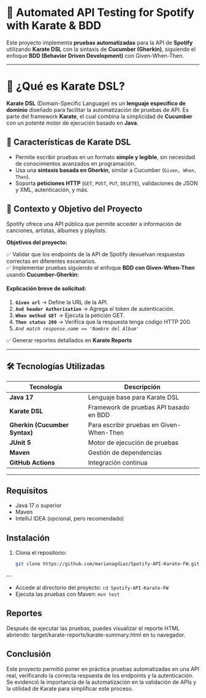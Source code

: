 # 🎵 **Automated API Testing for Spotify with Karate & BDD**

Este proyecto implementa **pruebas automatizadas** para la API de **Spotify** utilizando **Karate DSL** con la sintaxis de **Cucumber (Gherkin)**, siguiendo el enfoque **BDD (Behavior Driven Development)** con Given-When-Then.

---
# 🤖 ¿Qué es Karate DSL?

**Karate DSL** (Domain-Specific Language) es un **lenguaje específico de dominio** diseñado para facilitar la automatización de pruebas de API. Es parte del framework **Karate**, el cual combina la simplicidad de **Cucumber** con un potente motor de ejecución basado en **Java**.

## 🔹 Características de **Karate DSL**
- Permite escribir pruebas en un formato **simple y legible**, sin necesidad de conocimientos avanzados en programación.
- Usa una **sintaxis basada en Gherkin**, similar a Cucumber (`Given, When, Then`).
- Soporta **peticiones HTTP** (`GET`, `POST`, `PUT`, `DELETE`), validaciones de JSON y XML, autenticación, y más.



## 📌 **Contexto y Objetivo del Proyecto**

Spotify ofrece una API pública que permite acceder a información de canciones, artistas, álbumes y playlists.

**Objetivos del proyecto:**

✅ Validar que los endpoints de la API de Spotify devuelvan respuestas correctas en diferentes escenarios.  
✅ Implementar pruebas siguiendo el enfoque **BDD con Given-When-Then** usando **Cucumber-Gherkin:**  
#### Explicación breve de solicitud:
1. **`Given url`** → Define la URL de la API.
2. **`And header Authorization`** → Agrega el token de autenticación.
3. **`When method GET`** → Ejecuta la petición GET.
4. **`Then status 200`** → Verifica que la respuesta tenga código HTTP 200.
5. *`And match response.name == 'Nombre del Álbum'`*

✅ Generar reportes detallados en **Karate Reports** 

---

## 🛠 **Tecnologías Utilizadas**

| Tecnología | Descripción |
|------------|------------|
| **Java 17** | Lenguaje base para Karate DSL |
| **Karate DSL** | Framework de pruebas API basado en BDD |
| **Gherkin (Cucumber Syntax)** | Para escribir pruebas en Given-When-Then |
| **JUnit 5** | Motor de ejecución de pruebas |
| **Maven** | Gestión de dependencias |
| **GitHub Actions** | Integración continua |

---
## Requisitos

- Java 17 o superior
- Maven
- IntelliJ IDEA (opcional, pero recomendado)

## Instalación

1. Clona el repositorio:
   ```sh
   git clone https://github.com/marianagdiaz/Spotify-API-Karate-FW.git
--
* Accede al directorio del proyecto: `cd Spotify-API-Karate-FW` 
* Ejecuta las pruebas con Maven: `mvn test`


## Reportes
Después de ejecutar las pruebas, puedes visualizar el reporte HTML abriendo:
target/karate-reports/karate-summary.html en tu navegador.

## Conclusión
Este proyecto permitió poner en práctica pruebas automatizadas en una API real, verificando la correcta respuesta de los endpoints y la autenticación. Se evidenció la importancia de la automatización en la validación de APIs y la utilidad de Karate para simplificar este proceso.

